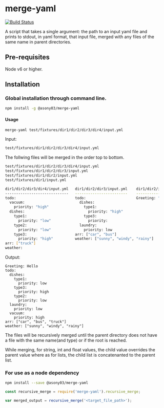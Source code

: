 # merge-yaml
[![Build Status](https://travis-ci.com/asony03/merge-yaml.svg?token=pw3pzVPsJZMSEDbHsqBv&branch=master)](https://travis-ci.com/asony03/merge-yaml)

A script that takes a single argument: the path to an input yaml file and prints to stdout, in yaml format, that input file, merged with any files of the same name in parent directories.

## Pre-requisites

Node v6 or higher.

## Installation

### Global installation through command line.
```bash
npm install -g @asony03/merge-yaml
```
#### Usage

```bash
merge-yaml test/fixtures/dir1/dir2/dir3/dir4/input.yml
```
Input:
```bash
test/fixtures/dir1/dir2/dir3/dir4/input.yml
```
The follwing files will be merged in the order top to bottom.
```bash
test/fixtures/dir1/dir2/dir3/dir4/input.yml
test/fixtures/dir1/dir2/dir3/input.yml
test/fixtures/dir1/dir2/input.yml
test/fixtures/dir1/input.yml
```
```bash
dir1/dir2/dir3/dir4/input.yml   dir1/dir2/dir3/input.yml    dir1/dir2/input.yml   dir1/input.yml
-----------------------------   ------------------------    -------------------   --------------
todo:                           todo:                       Greeting: "Hello"
  vacuum:                         dishes:
    priority: "high"                type1:
  dishes:                             priority: "high"
    type1:                          type3:                                     
      priority: "low"                 priority:
    type2:                        laundry:
      priority: "low"               priority: low
    type3:                      arr: ["car", "bus"]
      priority: "high"          weather: ["sunny", "windy", "rainy"] 
arr: ["truck"]                                                      
weather:                                                                                     
```
Output:
```
Greeting: Hello
todo:
  dishes:
    type1:
      priority: low
    type3:
      priority: high
    type2:
      priority: low
  laundry:
    priority: low
  vacuum:
    priority: high
arr: ["car", "bus", "truck"]
weather: ["sunny", "windy", "rainy"]
  ```
  
  The files will be recursively merged until the parent directory does not have a file with the same name(and type) or if the root is reached. 

While merging, for string, int and float values, the child value overrides the parent value where as for lists, the child list is concatenanted to the parent list.

### For use as a node dependency
```bash
npm install --save @asony03/merge-yaml
```
```javascript 
const recursive_merge = require('merge-yaml').recursive_merge;

var merged_output = recursive_merge('<target_file_path>');
```
